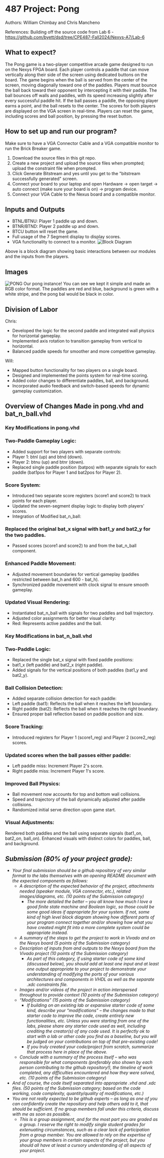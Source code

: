 # 487 Project: Pong
Authors: William Chimbay and Chris Mancheno

References: Building off the source code from Lab 6 - https://github.com/byett/dsd/tree/CPE487-Fall2024/Nexys-A7/Lab-6


## What to expect?
The Pong game is a two-player competitive arcade game designed to run on the Nexys FPGA board. Each player controls a paddle that can move vertically along their side of the screen using dedicated buttons on the board. The game begins when the ball is served from the center of the screen, moving diagonally toward one of the paddles. Players must bounce the ball back toward their opponent by intercepting it with their paddle. The ball bounces off walls and paddles, with its speed increasing slightly after every successful paddle hit. If the ball passes a paddle, the opposing player earns a point, and the ball resets to the center. The scores for both players are displayed on the VGA screen in real-time. Players can reset the game, including scores and ball position, by pressing the reset button.

## How to set up and run our program?
Make sure to have a VGA Connector Cable and a VGA compatible monitor to run the Brick Breaker game. 

1) Download the source files in this git repo.
2) Create a new project and upload the source files when prompted; upload the constraint file when prompted.
3) Click Generate Bitstream and yes until you get to the "bitstream successfully generated" screen.
4) Connect your board to your laptop and open Hardware -> open target -> auto connect (make sure your board is on) -> program device. 
5) Connect your VGA Cable to the Nexus board and a compatible monitor. 

## Inputs and Outputs
- BTNL/BTNU: Player 1 paddle up and down.
- BTNR/BTND: Player 2 paddle up and down.
- BTCU button will reset the game.
- Full usage of the 7 Segment display to display scores.
- VGA functionality to connect to a monitor.
![Block Diagram](https://github.com/cmanche/487Project/blob/main/pong.png)

Above is a block diagram showing basic interactions between our modules and the inputs from the players.

## Images
![PONG](https://github.com/cmanche/487Project/blob/main/20241216_164622403_iOS.jpg)
Our pong instance! You can see we kept it simple and made an RGB color format. The paddles are red and blue, background is green with a white stripe, and the pong bal would be black in color. 

## Division of Labor
Chris:
- Developed the logic for the second paddle and integrated wall physics for horizontal gameplay.
- Implemented axis rotation to transition gameplay from vertical to horizontal.
- Balanced paddle speeds for smoother and more competitive gameplay.

Will:
- Mapped button functionality for two players on a single board.
- Designed and implemented the points system for real-time scoring.
- Added color changes to differentiate paddles, ball, and background.
- Incorporated audio feedback and switch-based speeds for dynamic gameplay customization.

## Overview of Changes Made in pong.vhd and bat_n_ball.vhd
### Key Modifications in **pong.vhd**

### Two-Paddle Gameplay Logic:
- Added support for two players with separate controls:
- Player 1: btnl (up) and btnd (down).
- Player 2: btnu (up) and btnr (down).
- Replaced single paddle position (batpos) with separate signals for each paddle (bat1pos for Player 1 and bat2pos for Player 2).

### Score System:
- Introduced two separate score registers (score1 and score2) to track points for each player.
- Updated the seven-segment display logic to display both players' scores.
- Integration of Modified bat_n_ball:

### Replaced the original bat_x signal with bat1_y and bat2_y for the two paddles.
- Passed scores (score1 and score2) to and from the bat_n_ball component.
  
### Enhanced Paddle Movement:
- Adjusted movement boundaries for vertical gameplay (paddles restricted between bat_h and 600 - bat_h).
- Synchronized paddle movement with clock signal to ensure smooth gameplay.

### Updated Visual Rendering:
- Instantiated bat_n_ball with signals for two paddles and ball trajectory.
- Adjusted color assignments for better visual clarity:
- Red: Represents active paddles and the ball.

### Key Modifications in bat_n_ball.vhd
  
### Two-Paddle Logic:
- Replaced the single bat_x signal with fixed paddle positions:
- bat1_x (left paddle) and bat2_x (right paddle).
- Added signals for the vertical positions of both paddles (bat1_y and bat2_y).

### Ball Collision Detection:
- Added separate collision detection for each paddle:
- Left paddle (bat1): Reflects the ball when it reaches the left boundary.
- Right paddle (bat2): Reflects the ball when it reaches the right boundary.
- Ensured proper ball reflection based on paddle position and size.
  
### Score Tracking:
- Introduced registers for Player 1 (score1_reg) and Player 2 (score2_reg) scores.
  
### Updated scores when the ball passes either paddle:
- Left paddle miss: Increment Player 2's score.
- Right paddle miss: Increment Player 1's score.

### Improved Ball Physics:
- Ball movement now accounts for top and bottom wall collisions.
- Speed and trajectory of the ball dynamically adjusted after paddle collisions.
- Randomized initial serve direction upon game start.

### Visual Adjustments:
Rendered both paddles and the ball using separate signals (bat1_on, bat2_on, ball_on).
Enhanced visuals with distinct colors for paddles, ball, and background.


## _Submission (80% of your project grade):_
- _Your final submission should be a github repository of very similar format to the labs themselves with an opening README document with the expected components as follows:_
  - _A description of the expected behavior of the project, attachments needed (speaker module, VGA connector, etc.), related images/diagrams, etc. (10 points of the Submission category)_
    - _The more detailed the better – you all know how much I love a good finite state machine and Boolean logic, so those could be some good ideas if appropriate for your system. If          not, some kind of high level block diagram showing how different parts of your program connect together and/or showing how what you have created might fit into a more complete          system could be appropriate instead._
  - _A summary of the steps to get the project to work in Vivado and on the Nexys board (5 points of the Submission category)_
  - _Description of inputs from and outputs to the Nexys board from the Vivado project (10 points of the Submission category)_
    - _As part of this category, if using starter code of some kind (discussed below), you should add at least one input and at least one output appropriate to your project to           demonstrate your understanding of modifying the ports of your various architectures and components in VHDL as well as the separate .xdc constraints file._
  - _Images and/or videos of the project in action interspersed throughout to provide context (10 points of the Submission category)_
  - _“Modifications” (15 points of the Submission category)_
    - _If building on an existing lab or expansive starter code of some kind, describe your “modifications” – the changes made to that starter code to improve the code, create entirely new functionalities, etc. Unless you were starting from one of the labs, please share any starter code used as well, including crediting the creator(s) of any code used. It is perfectly ok to start with a lab or other code you find as a baseline, but you will be judged on your contributions on top of that pre-existing code!_
    - _If you truly created your code/project from scratch, summarize that process here in place of the above._
  - _Conclude with a summary of the process itself – who was responsible for what components (preferably also shown by each person contributing to the github repository!), the timeline of work completed, any difficulties encountered and how they were solved, etc. (10 points of the Submission category)_
- _And of course, the code itself separated into appropriate .vhd and .xdc files. (50 points of the Submission category; based on the code working, code complexity, quantity/quality of modifications, etc.)_
- _You are not really expected to be github experts – as long as one of you can confidently create the repository and help others add to it, that should be sufficient. If no group members fall under this criteria, discuss with me as soon as possible._
  - _This is a group assignment, and for the most part you are graded as a group. I reserve the right to modify single student grades for extenuating circumstances, such as a clear lack of participation from a group member. You are allowed to rely on the expertise of your group members in certain aspects of the project, but you should all have at least a cursory understanding of all aspects of your project._
